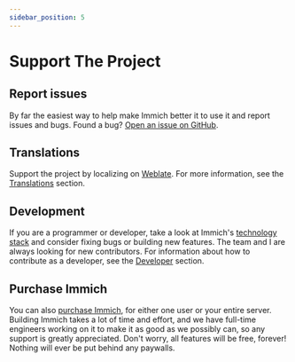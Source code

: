 ```yaml
---
sidebar_position: 5
---
```


# Support The Project

## Report issues

By far the easiest way to help make Immich better it to use it and report issues and bugs. Found a bug? [Open an issue on GitHub][github-issue].

## Translations

Support the project by localizing on [Weblate](https://hosted.weblate.org/projects/immich/immich/). For more information, see the [Translations](/developer/translations) section.

## Development

If you are a programmer or developer, take a look at Immich's [technology stack](/developer/architecture.mdx) and consider fixing bugs or building new features. The team and I are always looking for new contributors. For information about how to contribute as a developer, see the [Developer](/developer/architecture.mdx) section.

## Purchase Immich

You can also [purchase Immich](https://buy.immich.app), for either one user or your entire server. Building Immich takes a lot of time and effort, and we have full-time engineers working on it to make it as good as we possibly can, so any support is greatly appreciated. Don't worry, all features will be free, forever! Nothing will ever be put behind any paywalls.

[github-issue]: https://github.com/immich-app/immich/issues/new/choose
[github-langs]: https://github.com/immich-app/immich/tree/main/mobile/assets/i18n
